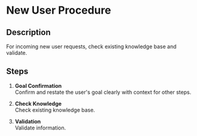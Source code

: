 # New User Procedure

## Description
For incoming new user requests, check existing knowledge base and validate.

## Steps
1. **Goal Confirmation**  
   Confirm and restate the user's goal clearly with context for other steps.

2. **Check Knowledge**  
   Check existing knowledge base.

3. **Validation**  
   Validate information.
